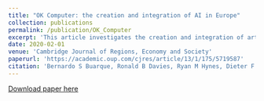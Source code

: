 ```yaml
---
title: "OK Computer: the creation and integration of AI in Europe"
collection: publications
permalink: /publication/OK_Computer
excerpt: 'This article investigates the creation and integration of artificial intelligence (AI) patents in Europe. We create a panel of AI patents over time, mapping them into regions at the NUTS2 level. We then proceed by examining how AI is integrated into the knowledge space of each region. In particular, we find that those regions where AI is most embedded into the innovation landscape are also those where the number of AI patents is largest. This suggests that, to increase AI innovation, it may be necessary to integrate it with industrial development, a feature central to many recent AI-promoting policies.'
date: 2020-02-01
venue: 'Cambridge Journal of Regions, Economy and Society'
paperurl: 'https://academic.oup.com/cjres/article/13/1/175/5719587'
citation: 'Bernardo S Buarque, Ronald B Davies, Ryan M Hynes, Dieter F Kogler, OK Computer: the creation and integration of AI in Europe, Cambridge Journal of Regions, Economy and Society, Volume 13, Issue 1, March 2020, Pages 175–192, https://doi.org/10.1093/cjres/rsz023'
---
```


[Download paper here](https://academic.oup.com/cjres/article/13/1/175/5719587)
